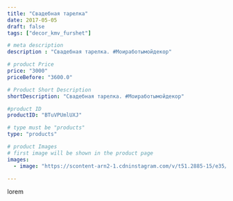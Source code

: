 ```yaml
---
title: "Свадебная тарелка"
date: 2017-05-05
draft: false
tags: ["decor_kmv_furshet"]

# meta description
description : "Свадебная тарелка. #Моиработымойдекор"

# product Price
price: "3000"
priceBefore: "3600.0"

# Product Short Description
shortDescription: "Свадебная тарелка. #Моиработымойдекор"

#product ID
productID: "BTuVPUmlUXJ"

# type must be "products"
type: "products"

# product Images
# first image will be shown in the product page
images:
  - image: "https://scontent-arn2-1.cdninstagram.com/v/t51.2885-15/e35/18299992_370727953323730_8006602046641799168_n.jpg?se=8&tp=1&_nc_ht=scontent-arn2-1.cdninstagram.com&_nc_cat=110&_nc_ohc=Esuh5uWzrVkAX8i1DDs&oh=dc842fd0a5604b5e711f05f802d27a0b&oe=607345A4&ig_cache_key=MTUwODIzNjMzNzEwNjczMjQ4OQ%3D%3D.2"

---
```

lorem
